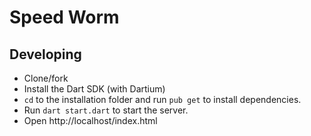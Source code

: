 # Speed Worm

## Developing

* Clone/fork
* Install the Dart SDK (with Dartium)
* `cd` to the installation folder and run `pub get` to install dependencies.
* Run `dart start.dart` to start the server.
* Open http://localhost/index.html
